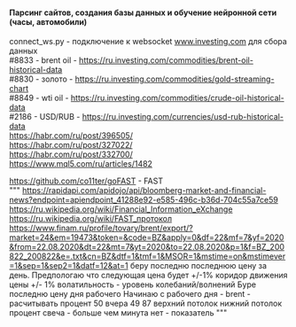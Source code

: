 #### Парсинг сайтов, создания базы данных и обучение нейронной сети (часы, автомобили)
connect_ws.py - подключение к websocket www.investing.com для сбора данных </br>
#8833 - brent oil - https://ru.investing.com/commodities/brent-oil-historical-data</br>
#8830 - золото - https://ru.investing.com/commodities/gold-streaming-chart</br>
#8849 - wti oil - https://ru.investing.com/commodities/crude-oil-historical-data</br>
#2186 - USD/RUB - https://ru.investing.com/currencies/usd-rub-historical-data </br>
https://habr.com/ru/post/396505/</br>
https://habr.com/ru/post/327022/</br>
https://habr.com/ru/post/332700/</br>
https://www.mql5.com/ru/articles/1482 </br>

https://github.com/co11ter/goFAST - FAST</br>
"""
https://rapidapi.com/apidojo/api/bloomberg-market-and-financial-news?endpoint=apiendpoint_41288e92-e585-496c-b36d-704c55a7ce59
https://ru.wikipedia.org/wiki/Financial_Information_eXchange
https://ru.wikipedia.org/wiki/FAST_протокол
https://www.finam.ru/profile/tovary/brent/export/?market=24&em=19473&token=&code=BZ&apply=0&df=22&mf=7&yf=2020&from=22.08.2020&dt=22&mt=7&yt=2020&to=22.08.2020&p=1&f=BZ_200822_200822&e=.txt&cn=BZ&dtf=1&tmf=1&MSOR=1&mstime=on&mstimever=1&sep=1&sep2=1&datf=12&at=1
беру последню последнюю цену за день. Предпологаю что следующая цена будет +/-1%
коридор движения цены +/- 1%
волатильность - уровень колебаний/волнений
Буре последню цену дня рабочего
Начинаю с рабочего дня - brent - расчитывать процент 
50 вчера 49 87
верхний потолок
нижний потолок
процент
свеча - больше чем минута нет - показатель
"""
